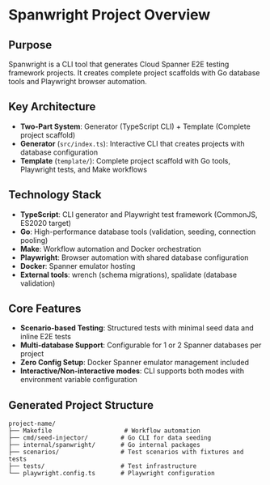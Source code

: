 # Spanwright Project Overview

## Purpose
Spanwright is a CLI tool that generates Cloud Spanner E2E testing framework projects. It creates complete project scaffolds with Go database tools and Playwright browser automation.

## Key Architecture
- **Two-Part System**: Generator (TypeScript CLI) + Template (Complete project scaffold)
- **Generator** (`src/index.ts`): Interactive CLI that creates projects with database configuration
- **Template** (`template/`): Complete project scaffold with Go tools, Playwright tests, and Make workflows

## Technology Stack
- **TypeScript**: CLI generator and Playwright test framework (CommonJS, ES2020 target)
- **Go**: High-performance database tools (validation, seeding, connection pooling)
- **Make**: Workflow automation and Docker orchestration
- **Playwright**: Browser automation with shared database configuration
- **Docker**: Spanner emulator hosting
- **External tools**: wrench (schema migrations), spalidate (database validation)

## Core Features
- **Scenario-based Testing**: Structured tests with minimal seed data and inline E2E tests
- **Multi-database Support**: Configurable for 1 or 2 Spanner databases per project
- **Zero Config Setup**: Docker Spanner emulator management included
- **Interactive/Non-interactive modes**: CLI supports both modes with environment variable configuration

## Generated Project Structure
```
project-name/
├── Makefile                    # Workflow automation
├── cmd/seed-injector/         # Go CLI for data seeding
├── internal/spanwright/       # Go internal packages
├── scenarios/                 # Test scenarios with fixtures and tests
├── tests/                     # Test infrastructure
└── playwright.config.ts       # Playwright configuration
```